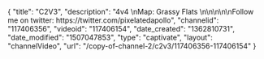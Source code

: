 {
    "title": "C2V3",
    "description": "4v4 \nMap: Grassy Flats \n\n\n\n\nFollow me on twitter: https:\/\/twitter.com\/pixelatedapollo",
    "channelid": "117406356",
    "videoid": "117406154",
    "date_created": "1362810731",
    "date_modified": "1507047853",
    "type": "captivate",
    "layout": "channelVideo",
    "url": "\/copy-of-channel-2\/c2v3\/117406356-117406154"
}